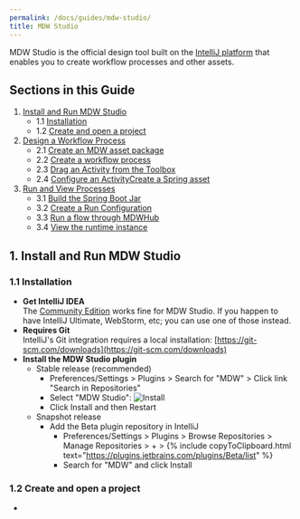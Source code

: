 ```yaml
---
permalink: /docs/guides/mdw-studio/
title: MDW Studio
---
```


MDW Studio is the official design tool built on the [IntelliJ platform](https://www.jetbrains.com/opensource/idea/)
that enables you to create workflow processes and other assets.

## Sections in this Guide
  1. [Install and Run MDW Studio](#1-install-and-run-mdw-studio)
     - 1.1 [Installation](#11-installation) 
     - 1.2 [Create and open a project](#12-create-and-open-a-project)
  2. [Design a Workflow Process](#2-create-a-workflow-process)
     - 2.1 [Create an MDW asset package](#21-create-an-mdw-asset-package)
     - 2.2 [Create a workflow process](#22-create-a-workflow-process)
     - 2.3 [Drag an Activity from the Toolbox](#23-drag-an-activity-from-the-toolbox)
     - 2.4 [Configure an ActivityCreate a Spring asset](#24-configure-an-activity)
  3. [Run and View Processes](#3-run-and-view-processes)
     - 3.1 [Build the Spring Boot Jar](#31-build-the-spring-boot-jar)
     - 3.2 [Create a Run Configuration](#32-create-a-run-configuration)
     - 3.3 [Run a flow through MDWHub](#33-run-a-flow-through-mdwhub)
     - 3.4 [View the runtime instance](#34-view-the-runtime-instance)

## 1. Install and Run MDW Studio

### 1.1 Installation
  - **Get IntelliJ IDEA**  
    The [Community Edition](https://www.jetbrains.com/idea/download/) works fine for MDW Studio.  If you happen to have IntelliJ Ultimate, WebStorm, etc; 
    you can use one of those instead.
  - **Requires Git**  
    IntelliJ's Git integration requires a local installation:
    [https://git-scm.com/downloads](https://git-scm.com/downloads)
  - **Install the MDW Studio plugin**  
    - Stable release (recommended)
      - Preferences/Settings > Plugins > Search for "MDW" > Click link "Search in Repositories"
      - Select "MDW Studio":
        ![Install](../images/studio/install.png)
      - Click Install and then Restart
    - Snapshot release
      - Add the Beta plugin repository in IntelliJ
        - Preferences/Settings > Plugins > Browse Repositories > Manage Repositories > + > {% include copyToClipboard.html text="https://plugins.jetbrains.com/plugins/Beta/list" %}
        - Search for "MDW" and click Install
  
### 1.2 Create and open a project
  - 
